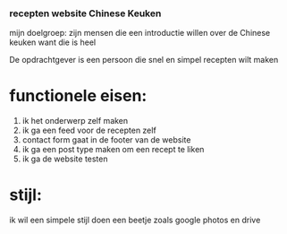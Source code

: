### recepten website Chinese Keuken

mijn doelgroep: zijn mensen die een introductie willen over de Chinese keuken want die is heel 

De opdrachtgever is een persoon die snel en simpel recepten wilt maken

# functionele eisen:

1. ik het onderwerp zelf maken
2. ik ga een feed voor de recepten zelf
3. contact form gaat in de footer van de website
4. ik ga een post type maken om een recept te liken
5. ik ga de website testen 

# stijl:

ik wil een simpele stijl doen een beetje zoals google photos en drive

